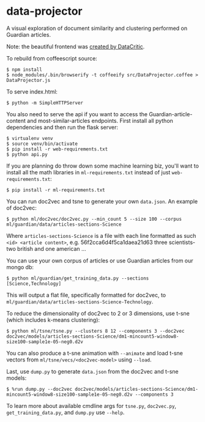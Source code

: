 data-projector
==============
A visual exploration of document similarity and clustering performed on Guardian articles.

Note: the beautiful frontend was [created by DataCritic](ec2-54-88-15-234.compute-1.amazonaws.com).

To rebuild from coffeescript source:

    $ npm install
    $ node_modules/.bin/browserify -t coffeeify src/DataProjector.coffee > DataProjector.js

To serve index.html:

    $ python -m SimpleHTTPServer

You also need to serve the api if you want to access the Guardian-article-content and most-similar-articles endpoints. 
First install all python dependencies and then run the flask server:

    $ virtualenv venv
    $ source venv/bin/activate
    $ pip install -r web-requirements.txt
    $ python api.py

If you are planning do throw down some machine learning biz, you'll want to install all the math libraries in `ml-requirements.txt` instead of just `web-requirements.txt`:

    $ pip install -r ml-requirements.txt

You can run doc2vec and tsne to generate your own `data.json`. An example of doc2vec:

    $ python ml/doc2vec/doc2vec.py --min_count 5 --size 100 --corpus ml/guardian/data/articles-sections-Science

Where `articles-sections-Science` is a file with each line formatted as such `<id> <article content>`, e.g. 56f2cca6d4f5ca1daea21d63 three scientists-two british and one american ...

You can use your own corpus of articles or use Guardian articles from our mongo db:

    $ python ml/guardian/get_training_data.py --sections [Science,Technology]

This will output a flat file, specifically formatted for doc2vec, to `ml/guardian/data/articles-sections-Science-Technology`.

To reduce the dimensionality of doc2vec to 2 or 3 dimensions, use t-sne (which includes k-means clustering):

    $ python ml/tsne/tsne.py --clusters 8 12 --components 3 --doc2vec doc2vec/models/articles-sections-Science/dm1-mincount5-window8-size100-sample1e-05-neg0.d2v

You can also produce a t-sne animation with `--animate` and load t-sne vectors from `ml/tsne/vecs/<doc2vec-model>` using `--load`.

Last, use `dump.py` to generate `data.json` from the doc2vec and t-sne models:

    $ %run dump.py --doc2vec doc2vec/models/articles-sections-Science/dm1-mincount5-window8-size100-sample1e-05-neg0.d2v --components 3

To learn more about available cmdline args for `tsne.py`, `doc2vec.py`, `get_training_data.py`, and `dump.py` use `--help`.
